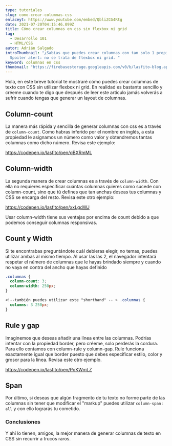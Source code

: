 ```yaml
---
type: tutoriales
slug: como-crear-columnas-css
enlaceyt: https://www.youtube.com/embed/QbliZCG4Rtg
date: 2021-07-20T04:15:46.099Z
title: Cómo crear columnas en css sin flexbox ni grid
tag:
  - Desarrollo 101
  - HTML/CSS
autor: Adrián Salgado
introThumbnail: "¿Sabías que puedes crear columnas con tan solo 1 propiedad?
  Spoiler alert: no se trata de flexbox ni grid. "
keyword: columnas en css
thumbnail: "https://firebasestorage.googleapis.com/v0/b/lasfito-blog.appspot.com/o/columnas-css-thumb.png?alt=media&token=8d5de9d8-389f-46ff-83ce-a4e83a314dcd"
---
```


Hola, en este breve tutorial te mostraré cómo puedes crear columnas de texto con CSS sin utilizar flexbox ni grid. En realidad es bastante sencillo y créeme cuando te digo que después de leer este artículo jamás volverás a sufrir cuando tengas que generar un layout de columnas.

## Column-count

La manera más rápida y sencilla de generar columnas con css es a través de `column-count`. Como habras inferido por el nombre en inglés, a esta propiedad le asignamos un número como valor y obtendremos tantas columnas como dicho número. Revisa este ejemplo:

https://codepen.io/lasfito/pen/qBXRmML

## Column-width

La segunda manera de crear columnas es a través de `column-width`. Con ella no requieres especificar cuántas columnas quieres como sucede con column-count, sino que tú defines que tan anchas deseas tus columnas y CSS se encarga del resto. Revisa este otro ejemplo:

https://codepen.io/lasfito/pen/xxLgdWJ

Usar column-width tiene sus ventajas por encima de count debido a que podemos conseguir columnas responsivas.

## Count y Width

Si te encontrabas preguntándote cuál debieras elegir, no temas, puedes utilizar ambas al mismo tiempo. Al usar las las 2, el navegador intentará respetar el número de columnas que le hayas brindado siempre y cuando no vaya en contra del ancho que hayas definido

```css
.columnas {
  column-count: 3;
  column-width: 250px;
}

<!--también puedes utilizar este "shorthand" -- > .columnas {
  columns: 3 250px;
}
```

## Rule y gap

Imaginemos que deseas añadir una línea entre las columnas. Podrías intentar con la propiedad border, pero créeme, solo perderás la cordura. Para ello contamos con column-rule y column-gap. Rule funciona exactamente igual que border puesto que debes especificar estilo, color y grosor para la línea. Revisa este otro ejemplo.

https://codepen.io/lasfito/pen/PoKWmLZ

## Span

Por último, si deseas que algún fragmento de tu texto no forme parte de las columnas sin tener que modificar el "markup" puedes utilizar `column-span: all` y con ello lograrás tu cometido.

### Conclusiones

Y ahí lo tienen, amigos, la mejor manera de generar columnas de texto en CSS sin recurrir a trucos raros.
